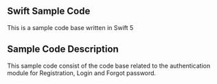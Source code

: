 ## Swift Sample Code

This is a sample code base written in Swift 5

## Sample Code Description

This sample code consist of the code base related to the authentication module for Registration, Login and Forgot password.
